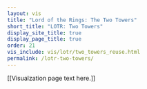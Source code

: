 ```yaml
---
layout: vis
title: "Lord of the Rings: The Two Towers"
short_title: "LOTR: Two Towers"
display_site_title: true
display_page_title: true
order: 21
vis_include: vis/lotr/two_towers_reuse.html
permalink: /lotr-two-towers/
---
```


[[Visualzation page text here.]]
